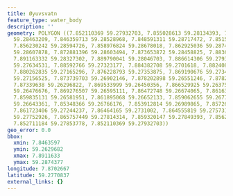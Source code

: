 ```yaml
---
title: Øyuvsvatn
feature_type: water_body
description: ''
geometry: POLYGON ((7.852110369 59.27932703, 7.855028613 59.28134393, 7.850393755
  59.28463209, 7.846359713 59.28528968, 7.848591311 59.28717472, 7.851595385 59.28568423,
  7.856230242 59.28594726, 7.858976824 59.28678018, 7.862925036 59.28743774, 7.867817385
  59.28607878, 7.872881396 59.28603494, 7.873653872 59.28458825, 7.883610232 59.28450057,
  7.891163332 59.28327302, 7.889790041 59.28046703, 7.886614306 59.27932703, 7.886013491
  59.27634531, 7.88592766 59.27323177, 7.884382708 59.2701618, 7.882408602 59.26946005,
  7.880262835 59.27165296, 7.876228793 59.27353875, 7.869190676 59.27345104, 7.8684182
  59.27156525, 7.873739703 59.26902146, 7.878202898 59.26551246, 7.878288729 59.26424036,
  7.87339638 59.26296822, 7.869533999 59.26450356, 7.866529925 59.26375783, 7.865757449
  59.26476676, 7.869276507 59.26595111, 7.86472748 59.26674065, 7.861637576 59.2654686,
  7.859835131 59.26581951, 7.861895068 59.26652133, 7.859062655 59.26779335, 7.857346041
  59.26643361, 7.85348366 59.26766176, 7.853912814 59.26989865, 7.85726021 59.27011794,
  7.861723406 59.27244237, 7.86464165 59.2731002, 7.864555819 59.2757314, 7.866186602
  59.27752926, 7.865757449 59.27814314, 7.859320147 59.27849393, 7.856230242 59.27906395,
  7.852711184 59.27853778, 7.852110369 59.27932703))
geo_error: 0.0
bbox:
  xmin: 7.8463597
  ymin: 59.2629682
  xmax: 7.8911633
  ymax: 59.2874377
longitude: 7.8702667
latitude: 59.2770837
external_links: {}
---
```

